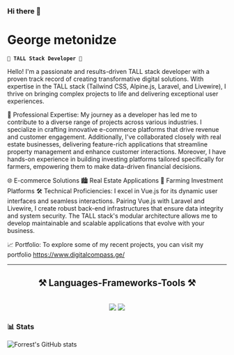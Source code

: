 ### Hi there 👋

<!--
**georgemetonidze/georgemetonidze** is a ✨ _special_ ✨ repository because its `README.md` (this file) appears on your GitHub profile.

Here are some ideas to get you started:

- 🔭 I’m currently working on ...
- 🌱 I’m currently learning ...
- 👯 I’m looking to collaborate on ...
- 🤔 I’m looking for help with ...
- 💬 Ask me about ...
- 📫 How to reach me: ...
- 😄 Pronouns: ...
- ⚡ Fun fact: ...
-->




# George metonidze

**`🚀 TALL Stack Developer 🚀`**

Hello! I'm a passionate and results-driven TALL stack developer with a proven track record of creating transformative digital solutions. With expertise in the TALL stack (Tailwind CSS, Alpine.js, Laravel, and Livewire), I thrive on bringing complex projects to life and delivering exceptional user experiences.

💼 Professional Expertise:
My journey as a developer has led me to contribute to a diverse range of projects across various industries. I specialize in crafting innovative e-commerce platforms that drive revenue and customer engagement. Additionally, I've collaborated closely with real estate businesses, delivering feature-rich applications that streamline property management and enhance customer interactions. Moreover, I have hands-on experience in building investing platforms tailored specifically for farmers, empowering them to make data-driven financial decisions.

🌐 E-commerce Solutions
🏙 Real Estate Applications
🌱 Farming Investment Platforms
🛠 Technical Proficiencies:
I excel in Vue.js for its dynamic user interfaces and seamless interactions. Pairing Vue.js with Laravel and Livewire, I create robust back-end infrastructures that ensure data integrity and system security. The TALL stack's modular architecture allows me to develop maintainable and scalable applications that evolve with your business.

📈 Portfolio:
To explore some of my recent projects, you can visit my portfolio 
https://www.digitalcompass.ge/

---

<h2 align="center">⚒️ Languages-Frameworks-Tools ⚒️</h2>
<br/>
<div align="center">
    <img src="https://skillicons.dev/icons?i=php,laravel,symfony,postman,nodejs,redis,rabbitmq,firebase,mongodb,elasticsearch,postgresql,mysql" />
    <img src="https://skillicons.dev/icons?i=javascript,typescript,vue,alpinejs,bootstrap,tailwind,vscode,phpstorm,github,figma,git" />
    <br>
</div>



### 📊 Stats

![Forrest's GitHub stats](https://github-readme-stats.vercel.app/api?username=georgemetonidze&show_icons=true&theme=gruvbox)

<!-- ![GitHub Streak](https://streak-stats.demolab.com?user=ForrestKnight&theme=gruvbox&border_radius=4.5) -->

#


